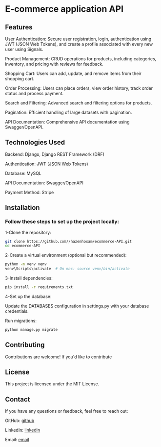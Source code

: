 # E-commerce application API

## Features
User Authentication: Secure user registration, login, authentication using JWT (JSON Web Tokens), and create a profile associated with every new user using Signals.

Product Management: CRUD operations for products, including categories, inventory, and pricing with reviews for feedback.

Shopping Cart: Users can add, update, and remove items from their shopping cart.

Order Processing: Users can place orders, view order history, track order status and process payment.

Search and Filtering: Advanced search and filtering options for products.

Pagination: Efficient handling of large datasets with pagination.

API Documentation: Comprehensive API documentation using Swagger/OpenAPI.

## Technologies Used
Backend: Django, Django REST Framework (DRF)

Authentication: JWT (JSON Web Tokens) 

Database: MySQL

API Documentation: Swagger/OpenAPI

Payment Method: Stripe

## Installation
### Follow these steps to set up the project locally:
 1-Clone the repository:
 ```bash
 git clone https://github.com//hazemhosam/ecommerce-API.git
 cd ecommerce-API
```
2-Create a virtual environment (optional but recommended):
```bash
python -m venv venv
venv\Scripts\activate  # On mac: source venv/bin/activate 
```
3-Install dependencies:

```bash
pip install -r requirements.txt
```
4-Set up the database:

  Update the DATABASES configuration in settings.py with your database credentials.

  Run migrations:
```bash
python manage.py migrate
```

## Contributing 
Contributions are welcome! If you'd like to contribute 

## License
This project is licensed under the MIT License.

## Contact
If you have any questions or feedback, feel free to reach out:

GitHub: [github](https://github.com/hazemhosam/) 

LinkedIn: [linkedin](https://www.linkedin.com/in/hazem-hosam-4242391b9/)

Email: [email](hazemhosam105@gmail.com)


